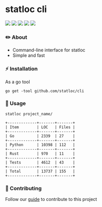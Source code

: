 # statloc cli

<div>
    <img src="https://img.shields.io/github/v/release/statloc/cli?sort=semver&display_name=release&style=flat-square&label=latest%20release&color=purple">
    <a href="https://github.com/statloc/cli/blob/master/LICENSE"><img src="https://img.shields.io/badge/license-coffeeware-purple?style=flat-square&label=license&color=purple"></a>
    <a href="https://github.com/statloc/cli/stargazers/"><img src="https://img.shields.io/github/stars/statloc/cli?style=flat-square&label=stars&color=purple"></a>
    <a href="https://github.com/statloc/cli/forks/"><img src="https://img.shields.io/github/forks/statloc/cli?style=flat-square&color=purple"></a>
    <a href="https://github.com/statloc/cli/actions/workflows/check.yml/"><img src="https://img.shields.io/github/actions/workflow/status/statloc/cli/check.yml?branch=master&style=flat-square&label=checks&color=purple"></a>
</div>

### ✏️ About
- Command-line interface for statloc
- Simple and fast

### ⚡ Installation
As a go tool
```shell
go get -tool github.com/statloc/cli
```

### 📝 Usage
```shell
statloc project_name/
```

```
+-------------+-------+-------+
| Item        | LOC   | Files |
+-------------+-------+-------+
| Go          | 2339  | 27    |
+-------------+-------+-------+
| Python      | 10398 | 112   |
+-------------+-------+-------+
| Rust        | 970   | 11    |
+-------------+-------+-------+
| Tests       | 4612  | 43    |
+-------------+-------+-------+
| Total       | 13737 | 155   |
+-------------+-------+-------+

```

### 🤝 Contributing
Follow our [guide](https://github.com/statloc/cli/blob/master/CONTRIBUTING.md) to contribute to this project
